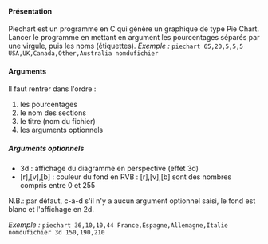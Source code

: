 #### Présentation
Piechart est un programme en C qui génère un graphique de type Pie Chart.
Lancer le programme en mettant en argument les pourcentages séparés par une virgule, puis les noms (étiquettes).
*Exemple :* `piechart 65,20,5,5,5 USA,UK,Canada,Other,Australia nomdufichier`

#### Arguments
Il faut rentrer dans l'ordre : 
1. les pourcentages
2. le nom des sections
3. le titre (nom du fichier)
4. les arguments optionnels

##### Arguments optionnels
* 3d : affichage du diagramme en perspective (effet 3d)
* [r],[v],[b] : couleur du fond en RVB : [r],[v],[b] sont des nombres compris entre 0 et 255

N.B.: par défaut, c-à-d s'il n'y a aucun argument optionnel saisi, le fond est blanc et l'affichage en 2d.

*Exemple :* `piechart 36,10,10,44 France,Espagne,Allemagne,Italie nomdufichier 3d 150,190,210`
